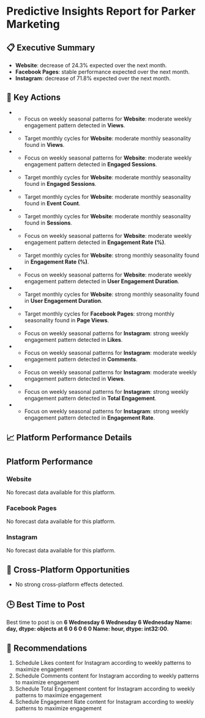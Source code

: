 # Predictive Insights Report for Parker Marketing

## 📋 Executive Summary

- **Website**: decrease of 24.3% expected over the next month.
- **Facebook Pages**: stable performance expected over the next month.
- **Instagram**: decrease of 71.8% expected over the next month.

## 🎯 Key Actions

- - Focus on weekly seasonal patterns for **Website**: moderate weekly engagement pattern detected in **Views**.
- - Target monthly cycles for **Website**: moderate monthly seasonality found in **Views**.
- - Focus on weekly seasonal patterns for **Website**: moderate weekly engagement pattern detected in **Engaged Sessions**.
- - Target monthly cycles for **Website**: moderate monthly seasonality found in **Engaged Sessions**.
- - Target monthly cycles for **Website**: moderate monthly seasonality found in **Event Count**.
- - Target monthly cycles for **Website**: moderate monthly seasonality found in **Sessions**.
- - Focus on weekly seasonal patterns for **Website**: moderate weekly engagement pattern detected in **Engagement Rate (%)**.
- - Target monthly cycles for **Website**: strong monthly seasonality found in **Engagement Rate (%)**.
- - Focus on weekly seasonal patterns for **Website**: moderate weekly engagement pattern detected in **User Engagement Duration**.
- - Target monthly cycles for **Website**: strong monthly seasonality found in **User Engagement Duration**.
- - Target monthly cycles for **Facebook Pages**: strong monthly seasonality found in **Page Views**.
- - Focus on weekly seasonal patterns for **Instagram**: strong weekly engagement pattern detected in **Likes**.
- - Focus on weekly seasonal patterns for **Instagram**: moderate weekly engagement pattern detected in **Comments**.
- - Focus on weekly seasonal patterns for **Instagram**: moderate weekly engagement pattern detected in **Views**.
- - Focus on weekly seasonal patterns for **Instagram**: strong weekly engagement pattern detected in **Total Engagement**.
- - Focus on weekly seasonal patterns for **Instagram**: strong weekly engagement pattern detected in **Engagement Rate**.

## 📈 Platform Performance Details

## Platform Performance

### Website

No forecast data available for this platform.

### Facebook Pages

No forecast data available for this platform.

### Instagram

No forecast data available for this platform.


## 🔗 Cross-Platform Opportunities

- No strong cross-platform effects detected.

## 🕒 Best Time to Post

Best time to post is on **6    Wednesday
6    Wednesday
6    Wednesday
Name: day, dtype: objects at 6    0
6    0
6    0
Name: hour, dtype: int32:00**.

## 📢 Recommendations

1. Schedule Likes content for Instagram according to weekly patterns to maximize engagement
2. Schedule Comments content for Instagram according to weekly patterns to maximize engagement
3. Schedule Total Engagement content for Instagram according to weekly patterns to maximize engagement
4. Schedule Engagement Rate content for Instagram according to weekly patterns to maximize engagement
